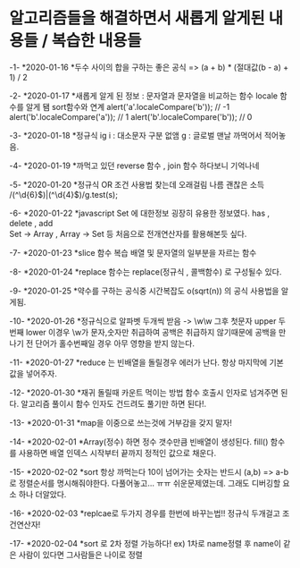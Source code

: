 # 알고리즘들을 해결하면서 새롭게 알게된 내용들 / 복습한 내용들

-1-
*2020-01-16
*두수 사이의 합을 구하는 좋은 공식 => (a + b) \* (절대값(b - a) + 1) / 2

-2-
*2020-01-17
*새롭게 알게 된 정보 : 문자열과 문자열을 비교하는 함수 locale 함수를 알게 됌 sort함수와 연계
alert('a'.localeCompare('b')); // -1
alert('b'.localeCompare('a')); // 1
alert('b'.localeCompare('b')); // 0

-3-
*2020-01-18
*정규식 ig i : 대소문자 구분 없앰 g : 글로벌 맨날 까먹어서 적어놓음.

-4-
*2020-01-19
*까먹고 있던 reverse 함수 , join 함수 하다보니 기억나네

-5-
*2020-01-20
*정규식 OR 조건 사용법 찾는데 오래걸림 나름 괜찮은 소득
/(^\d{6}$)|(^\d{4}$)/g.test(s);

-6-
*2020-01-22
*javascript Set 에 대한정보 굉장히 유용한 정보였다.
has , delete , add  
Set -> Array , Array -> Set 등 처음으로 전개연산자를 활용해본듯 싶다.

-7-
*2020-01-23
*slice 함수 복습
배열 및 문자열의 일부분을 자르는 함수

-8-
*2020-01-24
*replace 함수는 replace(정규식 , 콜백함수) 로 구성될수 있다.

-9-
*2020-01-25
*약수를 구하는 공식중 시간복잡도 o(sqrt(n)) 의 공식 사용법을 알게됨.

-10-
*2020-01-26
*정규식으로 알파벳 두개씩 받음 -> \w\w 그후 첫문자 upper 두번째 lower
이경우 \w가 문자,숫자만 취급하여 공백은 취급하지 않기때문에 공백을 만나기 전 단어가 홀수번째일 경우 아무 영향을 받지 않는다.

-11-
*2020-01-27
*reduce 는 빈배열을 돌릴경우 에러가 난다. 항상 마지막에 기본값을 넣어주자.

-12-
*2020-01-30
*재귀 돌릴때 카운트 먹이는 방법 함수 호출시 인자로 넘겨주면 된다. 알고리즘 풀이시 함수 인자도 건드려도 풀기만 하면 된다!.

-13-
*2020-01-31
*map을 이중으로 쓰는것에 거부감을 갖지 말자!

-14-
*2020-02-01
*Array(정수) 하면 정수 갯수만큼 빈배열이 생성된다. fill() 함수를 사용하면 배열 인덱스 시작부터 끝까지 정적인 값으로 채운다.

-15-
*2020-02-02
*sort 항상 까먹는다 10이 넘어가는 숫자는 반드시 (a,b) => a-b 로 정렬순서를 명시해줘야한다. 다풀어놓고... ㅠㅠ 쉬운문제였는데. 그래도 디버깅할 요소 하나 더알았다.

-16-
*2020-02-03
*replcae로 두가지 경우를 한번에 바꾸는법!! 정규식 두개걸고 조건연산자!

-17-
*2020-02-04
*sort 로 2차 정렬 가능하다! ex) 1차로 name정렬 후 name이 같은 사람이 있다면 그사람들은 나이로 정렬
